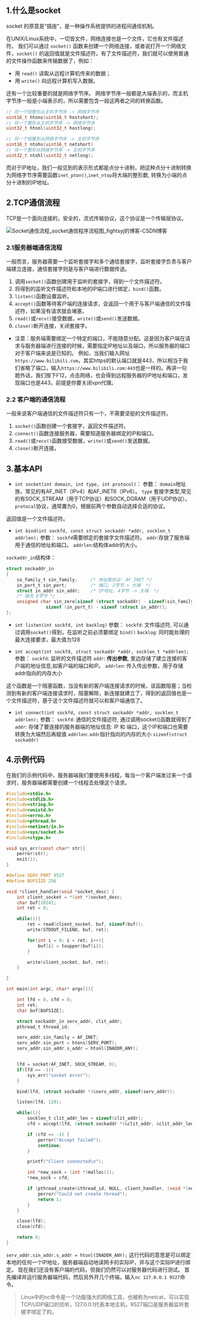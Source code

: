 ## 1.什么是socket
socket 的原意是“插座”，是一种操作系统提供的进程间通信机制。

在UNIX/Linux系统中，一切皆文件，网络连接也是一个文件，它也有文件描述符。
我们可以通过 `socket()` 函数来创建一个网络连接，或者说打开一个网络文件，`socket()` 的返回值就是文件描述符。有了文件描述符，我们就可以使用普通的文件操作函数来传输数据了，例如：
* 用 `read()` 读取从远程计算机传来的数据；
* 用 `write()` 向远程计算机写入数据。

还有一个比较重要的就是网络字节序。
网络字节序一般都是大端表示的，而主机字节序一般是小端表示的，所以需要包含一段这两者之间的转换函数。
```c
// 将一个短整形从主机字节序 -> 网络字节序
uint16_t htons(uint16_t hostshort);	
// 将一个整形从主机字节序 -> 网络字节序
uint32_t htonl(uint32_t hostlong);	

// 将一个短整形从网络字节序 -> 主机字节序
uint16_t ntohs(uint16_t netshort)
// 将一个整形从网络字节序 -> 主机字节序
uint32_t ntohl(uint32_t netlong);
```

而对于IP地址，我们一般见到的表示形式都是点分十进制，把这种点分十进制转换为网络字节序需要函数`inet_pton()`,`inet_ntop`将大端的整形数, 转换为小端的点分十进制的IP地址。


## 2.TCP通信流程

TCP是一个面向连接的，安全的，流式传输协议，这个协议是一个传输层协议。

![Socket通信流程_socket通信程序流程图_fightsyj的博客-CSDN博客](https://img-blog.csdnimg.cn/20191225154007754.png?x-oss-process=image/watermark,type_ZmFuZ3poZW5naGVpdGk,shadow_10,text_aHR0cHM6Ly9maWdodHN5ai5ibG9nLmNzZG4ubmV0,size_16,color_FFFFFF,t_70)


### 2.1服务器端通信流程
一般而言，服务器需要一个监听套接字和多个通信套接字，监听套接字负责与客户端建立连接，通信套接字则是与客户端进行数据传送。
1. 调用`socket()`函数创建用于监听的套接字，得到一个文件描述符。
2. 将得到的监听文件描述符和本地的IP端口进行绑定，`bind()`函数。
3. `listen()`函数设置监听。
4. `accept()`函数等待客户端的连接请求，会返回一个用于与客户端通信的文件描述符，如果没有请求就会堵塞。
5. `read()`或`recv()`接受数据，`write()`或`send()`发送数据。
6. `close()`断开连接，关闭套接字。

- 注意：服务端需要绑定一个特定的端口，不能随意分配。这是因为客户端在请求与服务器端进行连接的时候，需要指定IP地址以及端口，所以服务器的端口对于客户端来说是已知的。
例如，当我们输入网址`https://www.bilibili.com`，其实https的默认端口就是443，所以相当于我们省略了端口，输入`https://www.bilibili.com:443`也是一样的。再讲一句题外话，我们按下F12，点击网络，也会得到远程服务器的IP地址和端口，发现端口也是443，前提是你要关闭vpn代理。

### 2.2 客户端的通信流程
一般来说客户端通信的文件描述符只有一个，不需要坚挺的文件描述符。
1. `socket()`函数创建一个套接字，返回文件描述符。
2. `connect()`函数连接服务器，需要知道服务器绑定的IP和端口。
3. `read()`或`recv()`函数接受数据，`write()`或`send()`发送数据。
4. `close()`断开连接。



## 3.基本API
- `int socket(int domain, int type, int protocol)`：
参数：
  `domain`地址族，常见的有AF_INET（IPv4）和AF_INET6（IPv6）。
  `type` 套接字类型,常见的有SOCK_STREAM（用于TCP协议）和SOCK_DGRAM（用于UDP协议）。
  `protocal`协议，通常置为0，根据前两个参数自动选择合适的协议。
  

返回值是一个文件描述符。



- `int bind(int sockfd, const struct sockaddr *addr, socklen_t addrlen);`
参数：
  `sockfd`需要绑定的套接字文件描述符。
  `addr`:存放了服务端用于通信的地址和端口。
  `addrlen`:结构体addr的大小。

`sockaddr_in`结构体：

```c
struct sockaddr_in
{
    sa_family_t sin_family;		/* 地址族协议: AF_INET */
    in_port_t sin_port;         /* 端口, 2字节-> 大端  */
    struct in_addr sin_addr;    /* IP地址, 4字节 -> 大端  */
    /* 填充 8字节 */
    unsigned char sin_zero[sizeof (struct sockaddr) - sizeof(sin_family) -
               sizeof (in_port_t) - sizeof (struct in_addr)];
};  
```




- `int listen(int sockfd, int backlog)`
参数：
  `sockfd`: 文件描述符, 可以通过调用`socket()`得到，在监听之前必须要绑定 `bind()`
  `backlog`: 同时能处理的最大连接要求，最大值为128
  
  
  
- `int accept(int sockfd, struct sockaddr *addr, socklen_t *addrlen);`
参数：
  `sockfd`: 监听的文件描述符
  `addr`: **传出参数**, 里边存储了建立连接的客户端的地址信息,如客户端的端口和IP。
  `addrlen`: 传入传出参数，用于存储addr指向的内存大小

这个函数是一个阻塞函数，当没有新的客户端连接请求的时候，该函数阻塞；当检测到有新的客户端连接请求时，阻塞解除，新连接就建立了，得到的返回值也是一个文件描述符，基于这个文件描述符就可以和客户端通信了。



- `int connect(int sockfd, const struct sockaddr *addr, socklen_t addrlen);`
参数：
  `sockfd`: 通信的文件描述符, 通过调用socket()函数就得到了
  `addr`: 存储了要连接的服务器端的地址信息: IP 和 端口，这个IP和端口也需要转换为大端然后再赋值
  `addrlen`: `addr`指针指向的内存的大小 `sizeof(struct sockaddr)`
  
  

## 4.示例代码
在我们的示例代码中，服务器端我们要使用多线程，每当一个客户端发过来一个请求时，服务器端都需要创建一个线程去处理这个请求。

```c
#include<stdio.h>
#include<stdlib.h>
#include<string.h>
#include<unistd.h>
#include<errno.h>
#include<pthread.h>
#include<netinet/in.h>
#include<sys/socket.h>
#include<ctype.h>

void sys_err(const char* str){
    perror(str);
    exit(1);
}

#define SERV_PORT 9527
#define BUFSIZE 256

void *client_handler(void *socket_desc) {
    int client_socket = *(int *)socket_desc;
    char buf[1024];
    int ret = 0;

    while(1){
        ret = read(client_socket, buf, sizeof(buf));
        write(STDOUT_FILENO, buf, ret);

        for(int i = 0; i < ret; i++){
            buf[i] = toupper(buf[i]);
        }

        write(client_socket, buf, ret);
    }

}

int main(int argc, char* argv[]){

    int lfd = 0, cfd = 0;
    int ret;
    char buf[BUFSIZE];

    struct sockaddr_in serv_addr, clit_addr;
    pthread_t thread_id;

    serv_addr.sin_family = AF_INET;
    serv_addr.sin_port = htons(SERV_PORT);
    serv_addr.sin_addr.s_addr = htonl(INADDR_ANY);


    lfd = socket(AF_INET, SOCK_STREAM, 0);
    if(lfd == -1){
        sys_err("socket error");
    }

    bind(lfd, (struct sockaddr *)&serv_addr, sizeof(serv_addr));

    listen(lfd, 128);

    while(1){
        socklen_t clit_addr_len = sizeof(clit_addr);
        cfd = accept(lfd, (struct sockaddr *)&clit_addr, &clit_addr_len);

        if (cfd == -1) {
            perror("Accept failed");
            continue;
        }

        printf("Client connected\n");

        int *new_sock = (int *)malloc(1);
        *new_sock = cfd;

        if (pthread_create(&thread_id, NULL, client_handler, (void *)new_sock) < 0) {
            perror("Could not create thread");
            return 1;
        }
    }

    close(lfd);
    close(cfd);

    return 0;
}
```

`serv_addr.sin_addr.s_addr = htonl(INADDR_ANY);`
这行代码的意思是可以绑定本地的任何一个IP地址，服务器端自动地读网卡的实际IP，并与这个实际IP进行绑定。
现在我们还没有客户端的代码，但我们仍然可以对服务器代码进行测试。
首先编译并运行服务器端代码，然后另外开几个终端，输入`nc 127.0.0.1 9527`命令。
>Linux中的nc命令是一个功能强大的网络工具，也被称为netcat，可以实现TCP/UDP端口的侦听，127.0.0.1代表本地主机，9527端口是服务器监听套接字绑定了的。
>
